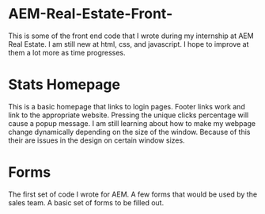 # AEM-Real-Estate-Front-
This is some of the front end code that I wrote during my internship at AEM Real Estate.
I am still new at html, css, and javascript. I hope to improve at them a lot more as time progresses.



# Stats Homepage
This is a basic homepage that links to login pages. Footer links work and link to the appropriate website. Pressing the unique clicks percentage will cause a popup message.
I am still learning about how to make my webpage change dynamically depending on the size of the window. Because of this their are issues in the design on certain window sizes.



# Forms
The first set of code I wrote for AEM. A few forms that would be used by the sales team. A basic set of forms to be filled out. 
